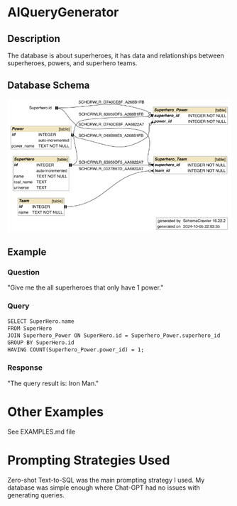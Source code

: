 # AIQueryGenerator

## Description
The database is about superheroes, it has data and relationships between superheroes, powers, and superhero teams.

## Database Schema
![Schema Picture](./schema.png)

## Example

### Question
"Give me the all superheroes that only have 1 power."

### Query
```
SELECT SuperHero.name
FROM SuperHero
JOIN Superhero_Power ON SuperHero.id = Superhero_Power.superhero_id
GROUP BY SuperHero.id
HAVING COUNT(Superhero_Power.power_id) = 1;
```

### Response
"The query result is: Iron Man."


# Other Examples
See EXAMPLES.md file

# Prompting Strategies Used

Zero-shot Text-to-SQL was the main prompting strategy I used. My database was simple enough where Chat-GPT had no issues with generating queries. 

